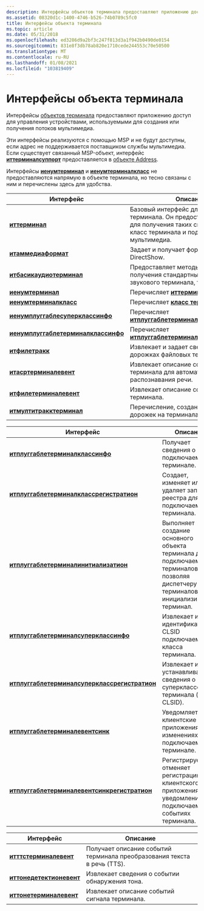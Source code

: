 ```yaml
---
description: Интерфейсы объектов терминала предоставляют приложению доступ для управления устройствами, используемыми для создания или получения потоков мультимедиа.
ms.assetid: 08320d1c-1400-4746-b526-74b0789c5fc0
title: Интерфейсы объекта терминала
ms.topic: article
ms.date: 05/31/2018
ms.openlocfilehash: ed3286d9a2bf3c247f813d3a1f942b0490de0154
ms.sourcegitcommit: 831e8f3db78ab820e1710cede244553c70e50500
ms.translationtype: MT
ms.contentlocale: ru-RU
ms.lasthandoff: 01/08/2021
ms.locfileid: "103819409"
---
```

# <a name="terminal-object-interfaces"></a>Интерфейсы объекта терминала

Интерфейсы [объектов терминала](terminal-object.md) предоставляют приложению доступ для управления устройствами, используемыми для создания или получения потоков мультимедиа.

Эти интерфейсы реализуются с помощью MSP и не будут доступны, если адрес не поддерживается поставщиком службы мультимедиа. Если существует связанный MSP-объект, интерфейс [**иттерминалсуппорт**](/windows/win32/api/tapi3if/nn-tapi3if-itterminalsupport) предоставляется в [объекте Address](address-object.md).

Интерфейсы [**иенумтерминал**](/windows/desktop/api/tapi3if/nn-tapi3if-ienumterminal) и [**иенумтерминалкласс**](/windows/desktop/api/tapi3if/nn-tapi3if-ienumterminalclass) не предоставляются напрямую в объекте терминала, но тесно связаны с ним и перечислены здесь для удобства.



| Интерфейс                                                                  | Описание                                                                                                                       |
|----------------------------------------------------------------------------|-----------------------------------------------------------------------------------------------------------------------------------|
| [**иттерминал**](/windows/win32/api/tapi3if/nn-tapi3if-itterminal)                                           | Базовый интерфейс для объекта терминала. Он предоставляет методы для получения таких сведений, как класс терминала и поддерживаемый мультимедиа. |
| [**итаммедиаформат**](/windows/win32/api/tapi3/nn-tapi3-itammediaformat)                                 | Задает и получает формат мультимедиа DirectShow.                                                                                            |
| [**итбасикаудиотерминал**](/windows/desktop/api/tapi3if/nn-tapi3if-itbasicaudioterminal)                       | Предоставляет методы для установки и получения стандартных характеристик звукового терминала, таких как Volume.                                          |
| [**иенумтерминал**](/windows/desktop/api/tapi3if/nn-tapi3if-ienumterminal)                                     | Перечисляет [**иттерминал**](/windows/win32/api/tapi3if/nn-tapi3if-itterminal).                                                                                      |
| [**иенумтерминалкласс**](/windows/desktop/api/tapi3if/nn-tapi3if-ienumterminalclass)                           | Перечисляет [**класс терминала**](terminal-class.md).                                                                              |
| [**иенумплуггаблесуперклассинфо**](/windows/desktop/api/tapi3if/nn-tapi3if-ienumpluggablesuperclassinfo)       | Перечисляет [**итплуггаблетерминалсуперклассинфо**](/windows/desktop/api/tapi3if/nn-tapi3if-itpluggableterminalsuperclassinfo).                                        |
| [**иенумплуггаблетерминалклассинфо**](/windows/desktop/api/tapi3if/nn-tapi3if-ienumpluggableterminalclassinfo) | Перечисляет [**итплуггаблетерминалклассинфо**](/windows/desktop/api/tapi3if/nn-tapi3if-itpluggableterminalclassinfo).                                                  |
| [**итфилетракк**](/windows/desktop/api/tapi3if/nn-tapi3if-itfiletrack)                                         | Извлекает и задает сведения о дорожках файловых терминалов.                                                                   |
| [**итасртерминалевент**](/windows/desktop/api/tapi3if/nn-tapi3if-itasrterminalevent)                           | Извлекает описание событий терминала для автоматического распознавания речи.                                                        |
| [**итфилетерминалевент**](/windows/desktop/api/tapi3if/nn-tapi3if-itfileterminalevent)                         | Извлекает описание событий файлового терминала.                                                                                |
| [**итмултитракктерминал**](/windows/desktop/api/tapi3if/nn-tapi3if-itmultitrackterminal)                       | Перечисление, создание или удаление дорожек на терминалах с дорожкой.                                                                   |



 



| Интерфейс                                                                                      | Описание                                                                                                                  |
|------------------------------------------------------------------------------------------------|------------------------------------------------------------------------------------------------------------------------------|
| [**итплуггаблетерминалклассинфо**](/windows/desktop/api/tapi3if/nn-tapi3if-itpluggableterminalclassinfo)                           | Получает сведения о подключаемом терминале.                                                                       |
| [**итплуггаблетерминалклассрегистратион**](/windows/desktop/api/Termmgr/nn-termmgr-itpluggableterminalclassregistration)           | Создает, изменяет или удаляет запись реестра для подключаемого терминала.                                                   |
| [**итплуггаблетерминалинитиализатион**](/windows/desktop/api/Termmgr/nn-termmgr-itpluggableterminalinitialization)                 | Выполняет создание основного объекта терминала для подключаемых терминалов, позволяя диспетчеру терминалов инициализировать терминал. |
| [**итплуггаблетерминалсуперклассинфо**](/windows/desktop/api/tapi3if/nn-tapi3if-itpluggableterminalsuperclassinfo)                 | Извлекает имя и идентификатор CLSID подключаемого класса терминала.                                                                  |
| [**итплуггаблетерминалсуперклассрегистратион**](/windows/desktop/api/Termmgr/nn-termmgr-itpluggableterminalsuperclassregistration) | Извлекает и устанавливает сведения о суперклассе терминала (имя и CLSID).                                                 |
| [**итплуггаблетерминалевентсинк**](/windows/desktop/api/msp/nn-msp-itpluggableterminaleventsink)                           | Уведомляет клиентские приложения об изменениях в подключаемом терминале.                                                          |
| [**итплуггаблетерминалевентсинкрегистратион**](/windows/desktop/api/msp/nn-msp-itpluggableterminaleventsinkregistration)   | Регистрирует и отменяет регистрацию клиентского приложения для уведомления о подключаемых событиях терминала.                             |



 



| Интерфейс                                            | Описание                                                        |
|------------------------------------------------------|--------------------------------------------------------------------|
| [**итттстерминалевент**](/windows/desktop/api/tapi3if/nn-tapi3if-itttsterminalevent)     | Получает описание событий терминала преобразования текста в речь (TTS). |
| [**иттонедетектионевент**](/windows/desktop/api/Tapi3if/nn-tapi3if-ittonedetectionevent) | Извлекает сведения о событии обнаружения тона.                |
| [**иттонетерминалевент**](/windows/desktop/api/tapi3if/nn-tapi3if-ittoneterminalevent)   | Извлекает описание событий сигнала терминала.                 |



 

 

 
